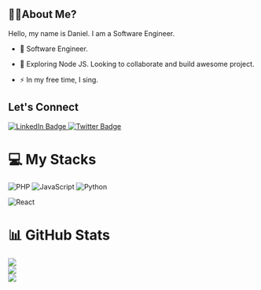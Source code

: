  <!-- Banner here -->
 ## 👨‍💻About Me?
 <p>
Hello, my name is Daniel. I am a Software Engineer.
 
 - :telescope: Software Engineer.

- :seedling: Exploring Node JS. Looking to collaborate and build awesome project.

- :zap: In my free time, I sing.
</p>

 ## Let's Connect
<div id="badges">
  <a href="https://www.linkedin.com/in/ayomide-adebayo-daniel/">
    <img src="https://img.shields.io/badge/LinkedIn-blue?style=for-the-badge&logo=linkedin&logoColor=white" alt="LinkedIn Badge"/>
  </a>
<!--   <a href="#">
    <img src="https://img.shields.io/badge/YouTube-red?style=for-the-badge&logo=youtube&logoColor=white" alt="Youtube Badge"/>
  </a> -->
  <a href="https://twitter.com/Aboki4code">
    <img src="https://img.shields.io/badge/Twitter-blue?style=for-the-badge&logo=twitter&logoColor=white" alt="Twitter Badge"/>
  </a>
</div>

<h1>💻 My Stacks</h1>

![PHP](https://img.shields.io/badge/php-3670A0?style=for-the-badge&logo=PHP&logoColor=white)
![JavaScript](https://img.shields.io/badge/javascript-%23007ACC.svg?style=for-the-badge&logo=JavaScript&logoColor=white)
![Python](https://img.shields.io/badge/python-3670A0?style=for-the-badge&logo=python&logoColor=ffdd54)
<!---![Solidity](https://img.shields.io/badge/Solidity-%23363636.svg?style=for-the-badge&logo=solidity&logoColor=white) -->
![React](https://img.shields.io/badge/react-%2320232a.svg?style=for-the-badge&logo=react&logoColor=%2361DAFB)

<h1>📊 GitHub Stats</h1>

![](https://github-readme-stats.vercel.app/api?username=realTechmaniac&theme=dark&hide_border=true&include_all_commits=false&count_private=false)<br/>
![](https://github-readme-streak-stats.herokuapp.com/?user=realTechmaniac&theme=dark&hide_border=true)<br/>
<a href="https://github.com/realTechmaniac/realTechmaniac">
  <img align="center" src="https://github-readme-stats.vercel.app/api/top-langs/?username=realTechmaniac&title_color=ffffff&hide=blade,less,ejs,shell,hack,scss,html,css&text_color=c9cacc&icon_color=2bbc8a&bg_color=1d1f21&count_private=true&&langs_count=4" />
</a>
<!---![](https://github-readme-stats.vercel.app/api/top-langs/?username=realTechmaniac&theme=dark&hide_border=true&include_all_commits=false&count_private=true&layout=compact) -->

<!-- 
Here are some ideas to get you started:

- 🔭 I’m currently working on ...
- 🌱 I’m currently learning ...
- 👯 I’m looking to collaborate on ...
- 🤔 I’m looking for help with ...
- 💬 Ask me about ...
- 📫 How to reach me: ...
- 😄 Pronouns: ...
- ⚡ Fun fact: ... -->
